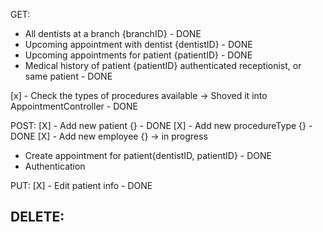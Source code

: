 GET:
- All dentists at a branch {branchID} - DONE
- Upcoming appointment with dentist {dentistID} - DONE
- Upcoming appointments for patient {patientID} - DONE
- Medical history of patient {patientID} authenticated receptionist, or same patient - DONE

[x] - Check the types of procedures available -> Shoved it into AppointmentController - DONE



POST:
[X] - Add new patient {} - DONE
[X] - Add new procedureType {} - DONE
[X] - Add new employee {} -> in progress
- Create appointment for patient{dentistID, patientID} - DONE
- Authentication



PUT:
[X] - Edit patient info - DONE



DELETE:
-